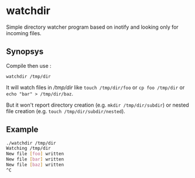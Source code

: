 # watchdir

Simple directory watcher program based on inotify and looking only for incoming files.

## Synopsys

Compile then use :

`watchdir /tmp/dir` 

It will watch files in */tmp/dir* like `touch /tmp/dir/foo` or `cp foo /tmp/dir` or `echo "bar" > /tmp/dir/baz`.

But it won't report directory creation (e.g. `mkdir /tmp/dir/subdir`) or nested file creation (e.g. `touch /tmp/dir/subdir/nested`).

## Example

```bash
./watchdir /tmp/dir
Watching /tmp/dir
New file [foo] written
New file [bar] written
New file [baz] written
^C
```
